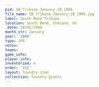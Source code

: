 ```yaml
---
pid: SB_Tribune_January_28_1904
file_name: SB_Tribune_January_28_1904.jpg
label: South Bend Tribune
location: South Bend, Indiana, US
_date: 28/01/1904
month_str: January
year: '1904'
type: JPG
notes: 
teams: 
game_info: 
player_info: 
inventoried: n
order: '211'
layout: foundry-item
collection: foundry-giants
---
```

